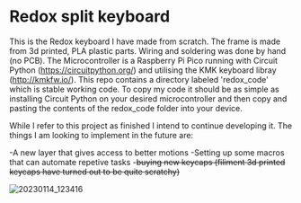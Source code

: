 # Redox split keyboard 

This is the Redox keyboard I have made from scratch. The frame is made from 3d printed, PLA plastic parts. Wiring and soldering was done by hand (no PCB). The Microcontroller is a Raspberry Pi Pico running with Circuit Python (https://circuitpython.org/) and utilising the KMK keyboard libray (http://kmkfw.io/). This repo contains a directory labeled 'redox_code' which is stable working code. To copy my code it should be as simple as installing Circuit Python on your desired microcontroller and then copy and pasting the contents of the redox_code folder into your device.

While I refer to this project as finished I intend to continue developing it. The things I am looking to implement in the future are:

-A new layer that gives access to better motions 
-Setting up some macros that can automate repetive tasks
-~~buying new keycaps (filiment 3d printed keycaps have turned out to be quite scratchy)~~

![20230114_123416](https://user-images.githubusercontent.com/111256162/212447383-ab533fd3-095f-4bb4-a475-d8b823ab701c.jpg)



